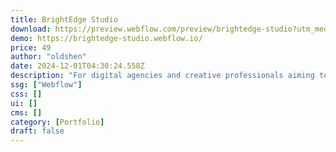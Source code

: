 ```yaml
---
title: BrightEdge Studio
download: https://preview.webflow.com/preview/brightedge-studio?utm_medium=preview_link&utm_source=designer&utm_content=brightedge-studio&preview=67edc89d6533a026713da366d8adccf0&locale=en&workflow=preview
demo: https://brightedge-studio.webflow.io/
price: 49
author: "oldshen"
date: 2024-12-01T04:30:24.558Z
description: "For digital agencies and creative professionals aiming to establish a strong online presence, the BrightEdge Studio template offers a comprehensive solution. Its modern design, coupled with features like service showcases, team introductions."
ssg: ["Webflow"]
css: []
ui: []
cms: []
category: [Portfolio]
draft: false
---
```

